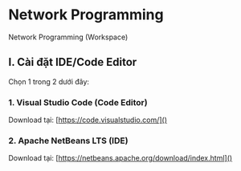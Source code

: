 # Network Programming

Network Programming (Workspace)

## I. Cài đặt IDE/Code Editor

Chọn 1 trong 2 dưới đây:

### 1. Visual Studio Code (Code Editor)

Download tại: [https://code.visualstudio.com/]()

### 2. Apache NetBeans LTS (IDE)

Download tại: [https://netbeans.apache.org/download/index.html]()
